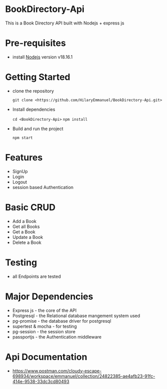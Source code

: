 # BookDirectory-Api
This is a Book Directory API built with Nodejs + express js

# Pre-requisites
- install [Nodejs](https://nodejs.org/en/blog/release/v18.16.1) version v18.16.1

# Getting Started
- clone the repository

  ` git clone <https://github.com/HilaryEmmanuel/BookDirectory-Api.git> `

- Install dependencies
  
  ` cd <BookDirectory-Api> `
  ` npm install `

- Build and run the project
  
  ` npm start  `

# Features
- SignUp
- Login
- Logout
- session based Authentication

# Basic CRUD
- Add a Book
- Get all Books
- Get a Book
- Update a Book
- Delete a Book

# Testing
- all Endpoints are tested

# Major Dependencies
- Express js - the core of the API
- Postgresql - the Relational database mangement system used
- pg-promise - the database driver for postgresql
- supertest & mocha - for testing
- pg-session - the session store
- passportjs - the Authentication middleware


# Api Documentation
-  https://www.postman.com/cloudy-escape-698934/workspace/emmanuel/collection/24822385-ae4afb23-91fc-414e-9538-33dc3cd80493
